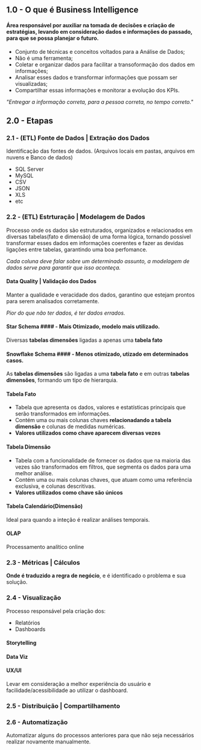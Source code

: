 ## 1.0 - O que é Business Intelligence
#### Área responsável por auxiliar na tomada de decisões e criação de estratégias, levando em consideração dados e informações do passado, para que se possa planejar o futuro.
* Conjunto de técnicas e conceitos voltados para a Análise de Dados;
* Não é uma ferramenta;
* Coletar e organizar dados para facilitar a transoformação dos dados em informações; 
* Analisar esses dados e transformar informações que possam ser visualizadas;
* Compartilhar essas informações e monitorar a evolução dos KPIs.          
                            
<i>"Entregar a informação correta, para a pessoa correta, no tempo correto."</i>

## 2.0 - Etapas 
### 2.1 - (ETL) Fonte de Dados | Extração dos Dados
Identificação das fontes de dados. (Arquivos locais em pastas, arquivos em nuvens e Banco de dados)
* SQL Server
* MySQL
* CSV
* JSON
* XLS
* etc

### 2.2 - (ETL) Estrturação | Modelagem de Dados
Processo onde os dados são estruturados, organizados e relacionados em diversas tabelas(fato e dimensão) de uma forma lógica, tornando possivel transformar esses dados em informações coerentes e fazer as devidas ligações entre tabelas, garantindo uma boa perfomance.

<i>Cada coluna deve falar sobre um determinado assunto, a modelagem de dados serve para garantir que isso aconteça.</i>

#### Data Quality | Validação dos Dados ####
Manter a qualidade e veracidade dos dados, garantino que estejam prontos para serem analisados corretamente.

<i>Pior do que não ter dados, é ter dados errados. </i>

#### Star Schema #### - Mais Otimizado, modelo mais utilizado.
Diversas <b>tabelas dimensões</b> ligadas a apenas uma <b>tabela fato</b>

#### Snowflake Schema #### - Menos otimizado, utizado em determinados casos.
As <b>tabelas dimensões</b> são ligadas a uma <b>tabela fato</b> e em outras <b>tabelas dimensões</b>, formando um tipo de hierarquia.

#### Tabela Fato ####
* Tabela que apresenta os dados, valores e estatísticas principais que serão transformados em informações.
* Contém uma ou mais colunas chaves <b> relacionadando a tabela dimensão </b> e colunas de medidas numéricas. 
* <b> Valores utilizados como chave aparecem diversas vezes </b>

#### Tabela Dimensão ####
* Tabela com a funcionalidade de fornecer os dados que na maioria das vezes são transformados em filtros, que segmenta os dados para uma melhor análise.
* Contém uma ou mais colunas chaves, que atuam como uma referência exclusiva, e colunas descritivas.
* <b> Valores utilizados como chave são únicos </b>

#### Tabela Calendário(Dimensão) ####
Ideal para quando a inteção é realizar análises temporais.

####  OLAP #### 
Processamento analítico online

### 2.3 - Métricas | Cálculos
<b> Onde é traduzido a regra de negócio</b>, e é identificado o problema e sua solução.

### 2.4 - Visualização
Processo responsável pela criação dos:
* Relatórios
* Dashboards

#### Storytelling ####

#### Data Viz ####

#### UX/UI ####
Levar em consideração a melhor experiência do usuário e facilidade/acessibilidade ao utilizar o dashboard.

### 2.5 - Distribuição | Compartilhamento

### 2.6 - Automatização
Automatizar alguns do processos anteriores para que não seja necessários realizar novamente manualmente.

